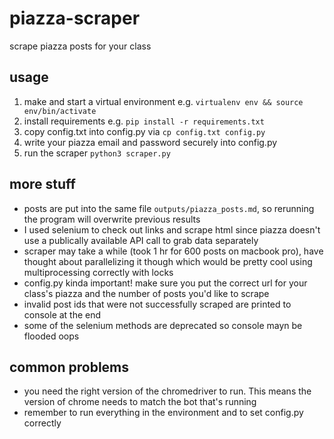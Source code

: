 # piazza-scraper
scrape piazza posts for your class

## usage
1. make and start a virtual environment e.g. ```virtualenv env && source env/bin/activate```
2. install requirements e.g. ```pip install -r requirements.txt```
3. copy config.txt into config.py via ```cp config.txt config.py```
4. write your piazza email and password securely into config.py
5. run the scraper ```python3 scraper.py```

## more stuff
- posts are put into the same file ```outputs/piazza_posts.md```, so rerunning the program will overwrite previous results
- I used selenium to check out links and scrape html since piazza doesn't use a publically available API call to grab data separately
- scraper may take a while (took 1 hr for 600 posts on macbook pro), have thought about parallelizing it though which would be pretty cool using multiprocessing correctly with locks
- config.py kinda important! make sure you put the correct url for your class's piazza and the number of posts you'd like to scrape
- invalid post ids that were not successfully scraped are printed to console at the end
- some of the selenium methods are deprecated so console mayn be flooded oops

## common problems
- you need the right version of the chromedriver to run. This means the version of chrome needs to match the bot that's running
- remember to run everything in the environment and to set config.py correctly
